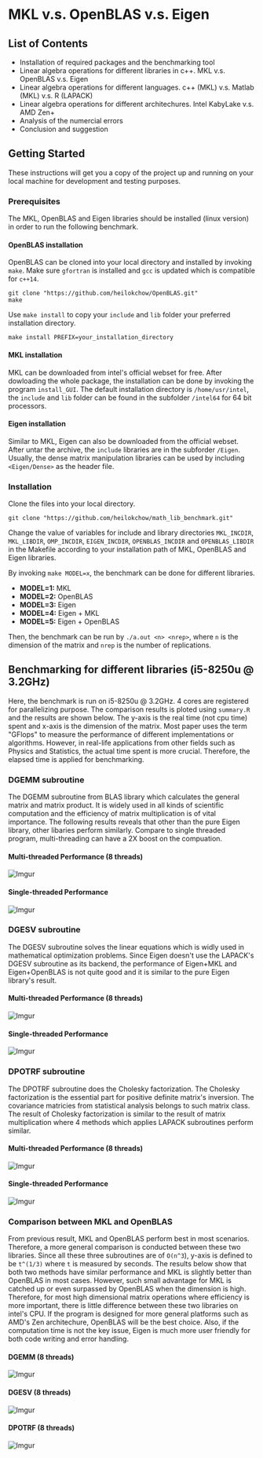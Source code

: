 # MKL v.s. OpenBLAS v.s. Eigen

## List of Contents

* Installation of required packages and the benchmarking tool
* Linear algebra operations for different libraries in c++. MKL v.s. OpenBLAS v.s. Eigen
* Linear algebra operations for different languages. c++ (MKL) v.s. Matlab (MKL) v.s. R (LAPACK)
* Linear algebra operations for different architechures. Intel KabyLake v.s. AMD Zen+
* Analysis of the numercial errors
* Conclusion and suggestion

## Getting Started

These instructions will get you a copy of the project up and running on your local machine for development and testing purposes. 

### Prerequisites

The MKL, OpenBLAS and Eigen libraries should be installed (linux version) in order to run the following benchmark. 

#### OpenBLAS installation

OpenBLAS can be cloned into your local directory and installed by invoking `make`. Make sure `gfortran` is installed and `gcc` is updated which is compatible for `c++14`.
```
git clone "https://github.com/heilokchow/OpenBLAS.git"
make
```
Use `make install` to copy your `include` and `lib` folder your preferred installation directory.
```
make install PREFIX=your_installation_directory
```

#### MKL installation

MKL can be downloaded from intel's official webset for free. After dowloading the whole package, the installation can be done by invoking the program `install_GUI`. The default installation directory is `/home/usr/intel`, the `include` and `lib` folder can be found in the subfolder `/intel64` for 64 bit processors.

#### Eigen installation

Similar to MKL, Eigen can also be downloaded from the official webset. After untar the archive, the `include` libraries are in the subforder `/Eigen`. Usually, the dense matrix manipulation libraries can be used by including `<Eigen/Dense>` as the header file.

### Installation

Clone the files into your local directory.
```
git clone "https://github.com/heilokchow/math_lib_benchmark.git"
```
Change the value of variables for include and library directories `MKL_INCDIR`, `MKL_LIBDIR`, `OMP_INCDIR`, `EIGEN_INCDIR`, `OPENBLAS_INCDIR` and `OPENBLAS_LIBDIR` in the Makefile according to your installation path of MKL, OpenBLAS and Eigen libraries.

By invoking `make MODEL=x`, the benchmark can be done for different libraries.

 * **MODEL=1:** MKL
 * **MODEL=2:** OpenBLAS
 * **MODEL=3:** Eigen
 * **MODEL=4:** Eigen + MKL
 * **MODEL=5:** Eigen + OpenBLAS

Then, the benchmark can be run by `./a.out <n> <nrep>`, where `n` is the dimension of the matrix and `nrep` is the number of replications. 

## Benchmarking for different libraries (i5-8250u @ 3.2GHz)

Here, the benchmark is run on i5-8250u @ 3.2GHz. 4 cores are registered for parallelizing purpose. The comparison results is ploted using `summary.R` and the results are shown below. The y-axis is the real time (not cpu time) spent and x-axis is the dimension of the matrix. Most paper uses the term "GFlops" to measure the performance of different implementations or algorithms. However, in real-life applications from other fields such as Physics and Statistics, the actual time spent is more crucial. Therefore, the elapsed time is applied for benchmarking. 

### DGEMM subroutine

The DGEMM subroutine from BLAS library which calculates the general matrix and matrix product. It is widely used in all kinds of scientific computation and the efficiency of matrix multiplication is of vital importance. The following results reveals that other than the pure Eigen library, other libaries perform similarly. Compare to single threaded program, multi-threading can have a 2X boost on the compuation.

#### Multi-threaded Performance (8 threads)

![Imgur](https://i.imgur.com/MoGCJHM.jpg)

#### Single-threaded Performance

![Imgur](https://i.imgur.com/fYSderW.jpg)

### DGESV subroutine

The DGESV subroutine solves the linear equations which is widly used in mathematical optimization problems. Since Eigen doesn't use the LAPACK's DGESV subroutine as its backend, the performance of Eigen+MKL and Eigen+OpenBLAS is not quite good and it is similar to the pure Eigen library's result.

#### Multi-threaded Performance (8 threads)

![Imgur](https://i.imgur.com/x0N7kZT.jpg)

#### Single-threaded Performance

![Imgur](https://i.imgur.com/mGhYWKM.jpg)

### DPOTRF subroutine

The DPOTRF subroutine does the Cholesky factorization. The Cholesky factorization is the essential part for positive definite matrix's inversion. The covariance matricies from statistical analysis belongs to such matrix class. The result of Cholesky factorization is similar to the result of matrix multiplication where 4 methods which applies LAPACK subroutines perform similar. 

#### Multi-threaded Performance (8 threads)

![Imgur](https://i.imgur.com/BBi4PsA.jpg)

#### Single-threaded Performance

![Imgur](https://i.imgur.com/8aAN2T9.jpg)

### Comparison between MKL and OpenBLAS

From previous result, MKL and OpenBLAS perform best in most scenarios. Therefore, a more general comparison is conducted between these two libraries. Since all these three subroutines are of `O(n^3`), y-axis is defined to be `t^(1/3)` where `t` is measured by seconds. The results below show that both two methods have similar performance and MKL is slightly better than OpenBLAS in most cases. However, such small advantage for MKL is catched up or even surpassed by OpenBLAS when the dimension is high. Therefore, for most high dimensional matrix operations where efficiency is more important, there is little difference between these two libraries on intel's CPU. If the program is designed for more general platforms such as AMD's Zen architechure, OpenBLAS will be the best choice. Also, if the computation time is not the key issue, Eigen is much more user friendly for both code writing and error handling.

#### DGEMM (8 threads)

![Imgur](https://i.imgur.com/rQD7MOF.jpg)

#### DGESV (8 threads)

![Imgur](https://i.imgur.com/KsFsQQQ.jpg)

#### DPOTRF (8 threads)

![Imgur](https://i.imgur.com/lydv9CQ.jpg)
